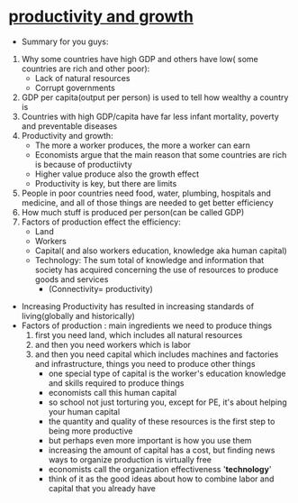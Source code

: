 # [productivity and growth](https://www.youtube.com/watch?v=UHiUYj5EA0w&list=PL1oDmcs0xTD-dJN1PL2N1urX0EKupBJCQ&index=7)
- Summary for you guys:
1. Why some countries have high GDP and others have low( some countries are rich and other poor):
    - Lack of natural resources 
    - Corrupt governments
2. GDP per capita(output per person) is used to tell how wealthy a country is 
3. Countries with high GDP/capita have far less infant mortality, poverty and preventable diseases
4. Productivity and growth:
    - The more a worker produces, the more a worker can earn
    - Economists argue that the main reason that some countries are rich is because of productiivty 
    - Higher value produce also the growth effect
    - Productivity is key, but there are limits
5. People in poor countries need food, water, plumbing, hospitals and medicine, and all of those things are needed to get better efficiency  
6. How much stuff is produced per person(can be called GDP)
7. Factors of production effect the efficiency: 
    - Land
    - Workers
    - Capital( and also workers education, knowledge aka human capital)
    - Technology: The sum total of knowledge and information that society has acquired concerning the use of resources to produce goods and services
        - (Connectivity= productivity)
- Increasing Productivity has resulted in increasing standards of living(globally and historically)
- Factors of production : main ingredients we need to produce things
    1. first you need land, which includes all natural resources
    2. and then you need workers which is labor
    3. and then you need capital which includes machines and factories and infrastructure, things you need to produce other things
        - one special type of capital is the worker's education knowledge and skills required to produce things
        - economists call this human capital
        - so school not just torturing you, except for PE, it's about helping your human capital
        - the quantity and quality of these resources is the first step to being more productive
        - but perhaps even more important is how you use them
        - increasing the amount of capital has a cost, but finding news ways to organize production is virtually free
        - economists call the organization effectiveness '__technology__'
        - think of it as the good ideas about how to combine labor and capital that you already have
